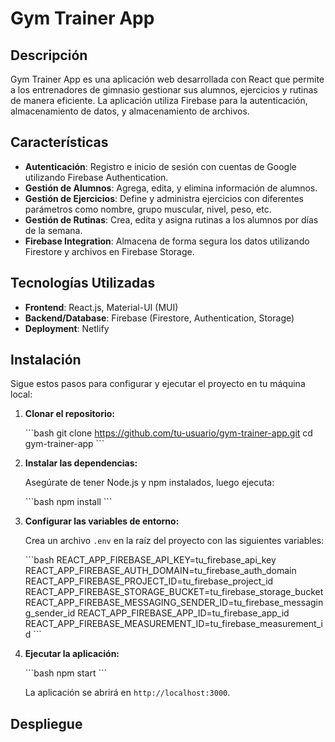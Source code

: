 # Gym Trainer App

## Descripción

Gym Trainer App es una aplicación web desarrollada con React que permite a los entrenadores de gimnasio gestionar sus alumnos, ejercicios y rutinas de manera eficiente. La aplicación utiliza Firebase para la autenticación, almacenamiento de datos, y almacenamiento de archivos.

## Características

- **Autenticación**: Registro e inicio de sesión con cuentas de Google utilizando Firebase Authentication.
- **Gestión de Alumnos**: Agrega, edita, y elimina información de alumnos.
- **Gestión de Ejercicios**: Define y administra ejercicios con diferentes parámetros como nombre, grupo muscular, nivel, peso, etc.
- **Gestión de Rutinas**: Crea, edita y asigna rutinas a los alumnos por días de la semana.
- **Firebase Integration**: Almacena de forma segura los datos utilizando Firestore y archivos en Firebase Storage.

## Tecnologías Utilizadas

- **Frontend**: React.js, Material-UI (MUI)
- **Backend/Database**: Firebase (Firestore, Authentication, Storage)
- **Deployment**: Netlify

## Instalación

Sigue estos pasos para configurar y ejecutar el proyecto en tu máquina local:

1. **Clonar el repositorio:**

   \`\`\`bash
   git clone https://github.com/tu-usuario/gym-trainer-app.git
   cd gym-trainer-app
   \`\`\`

2. **Instalar las dependencias:**

   Asegúrate de tener Node.js y npm instalados, luego ejecuta:

   \`\`\`bash
   npm install
   \`\`\`

3. **Configurar las variables de entorno:**

   Crea un archivo `.env` en la raíz del proyecto con las siguientes variables:

   \`\`\`bash
   REACT_APP_FIREBASE_API_KEY=tu_firebase_api_key
   REACT_APP_FIREBASE_AUTH_DOMAIN=tu_firebase_auth_domain
   REACT_APP_FIREBASE_PROJECT_ID=tu_firebase_project_id
   REACT_APP_FIREBASE_STORAGE_BUCKET=tu_firebase_storage_bucket
   REACT_APP_FIREBASE_MESSAGING_SENDER_ID=tu_firebase_messaging_sender_id
   REACT_APP_FIREBASE_APP_ID=tu_firebase_app_id
   REACT_APP_FIREBASE_MEASUREMENT_ID=tu_firebase_measurement_id
   \`\`\`

4. **Ejecutar la aplicación:**

   \`\`\`bash
   npm start
   \`\`\`

   La aplicación se abrirá en `http://localhost:3000`.

## Despliegue

